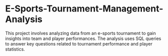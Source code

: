 # E-Sports-Tournament-Management-Analysis
This project involves analyzing data from an e-sports tournament to gain insights into team and player performances. The analysis uses SQL queries to answer key questions related to tournament performance and player statistics.
